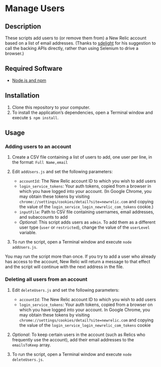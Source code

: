 # Manage Users

## Description

These scripts add users to (or remove them from) a New Relic account based on a list of email addresses. (Thanks to [sdelight](https://source.datanerd.us/sdelight) for his suggestion to call the backing APIs directly, rather than using Selenium to drive a browser.)

## Required Software

- [Node.js and npm](https://nodejs.org/en/)

## Installation

1. Clone this repository to your computer. 
2. To install the application’s dependencies, open a Terminal window and execute `$ npm install`.

## Usage

### Adding users to an account

1. Create a CSV file containing a list of users to add, one user per line, in the format: `Full Name,email`
2. Edit `addUsers.js` and set the following parameters: 

    - `accountId`: The New Relic account ID to which you wish to add users
    - `login_service_tokens`: Your auth tokens, copied from a browser in which you have logged into your account. (In Google Chrome, you may obtain these tokens by visiting `chrome://settings/cookies/detail?site=newrelic.com` and copying the value of the `login_service_login_newrelic_com_tokens` cookie.)
    - `inputFile`: Path to CSV file containing usernames, email addresses, and subaccounts to add
    - _Optional_: This script adds users as `admin`. To add them as a different user type (`user` or `restricted`), change the value of the `userLevel` variable.

3. To run the script, open a Terminal window and execute `node addUsers.js`.

You may run the script more than once. If you try to add a user who already has access to the account, New Relic will return a message to that effect and the script will continue with the next address in the file.

### Deleting all users from an account

1. Edit `deleteUsers.js` and set the following parameters: 

    - `accountId`: The New Relic account ID to which you wish to add users
    - `login_service_tokens`: Your auth tokens, copied from a browser on which you have logged into your account. In Google Chrome, you may obtain these tokens by visiting `chrome://settings/cookies/detail?site=newrelic.com` and copying the value of the `login_service_login_newrelic_com_tokens` cookie

2. _Optional_: To keep certain users in the account (such as Relics who frequently use the account), add their email addresses to the `emailsToKeep` array.
3. To run the script, open a Terminal window and execute `node deleteUsers.js`.
